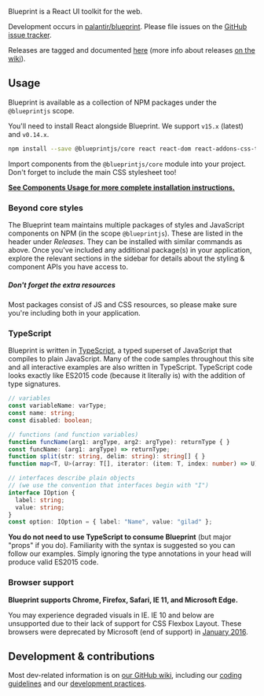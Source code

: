 Blueprint is a React UI toolkit for the web.

Development occurs in [palantir/blueprint](https://github.com/palantir/blueprint).
Please file issues on the [GitHub issue tracker](https://github.com/palantir/blueprint/issues).

Releases are tagged and documented [here](https://github.com/palantir/blueprint/releases)
(more info about releases [on the wiki](https://github.com/palantir/blueprint/wiki/Releases-&-Artifacts)).

## Usage

Blueprint is available as a collection of NPM packages under the `@blueprintjs` scope.

You'll need to install React alongside Blueprint. We support `v15.x` (latest) and `v0.14.x`.

```sh
npm install --save @blueprintjs/core react react-dom react-addons-css-transition-group
```

Import components from the `@blueprintjs/core` module into your project.
Don't forget to include the main CSS stylesheet too!

**[See Components Usage for more complete installation instructions.](#components.usage)**

### Beyond core styles

The Blueprint team maintains multiple packages of styles and JavaScript components on NPM (in the scope
`@blueprintjs`). These are listed in the header under _Releases_. They can be installed with
similar commands as above. Once you've included any additional package(s) in your application, explore the
relevant sections in the sidebar for details about the styling & component APIs you have access to.

<div class="pt-callout pt-intent-primary pt-icon-info-sign">
  <h5>Don't forget the extra resources</h5>
  Most packages consist of JS and CSS resources, so please make sure you're including both in your application.
</div>

### TypeScript

Blueprint is written in [TypeScript](https://www.typescriptlang.org/), a typed superset of
JavaScript that compiles to plain JavaScript. Many of the code samples throughout this site and all
interactive examples are also written in TypeScript. TypeScript code looks exactly like ES2015 code
(because it literally is) with the addition of type signatures.

```ts
// variables
const variableName: varType;
const name: string;
const disabled: boolean;

// functions (and function variables)
function funcName(arg1: argType, arg2: argType): returnType { }
const funcName: (arg1: argType) => returnType;
function split(str: string, delim: string): string[] { }
function map<T, U>(array: T[], iterator: (item: T, index: number) => U): U[];

// interfaces describe plain objects
// (we use the convention that interfaces begin with "I")
interface IOption {
  label: string;
  value: string;
}
const option: IOption = { label: "Name", value: "gilad" };
```

**You do not need to use TypeScript to consume Blueprint** (but major "props" if you do). Familiarity
with the syntax is suggested so you can follow our examples. Simply ignoring the type annotations
in your head will produce valid ES2015 code.

### Browser support

**Blueprint supports Chrome, Firefox, Safari, IE 11, and Microsoft Edge.**

You may experience degraded visuals in IE.
IE 10 and below are unsupported due to their lack of support for CSS Flexbox Layout.
These browsers were deprecated by Microsoft (end of support) in [January 2016](https://www.microsoft.com/en-us/WindowsForBusiness/End-of-IE-support).

## Development & contributions

Most dev-related information is on [our GitHub wiki](https://github.com/palantir/blueprint/wiki),
including our [coding guidelines](https://github.com/palantir/blueprint/wiki/Coding-guidelines)
and our [development practices](https://github.com/palantir/blueprint/wiki/Development-Practices).
